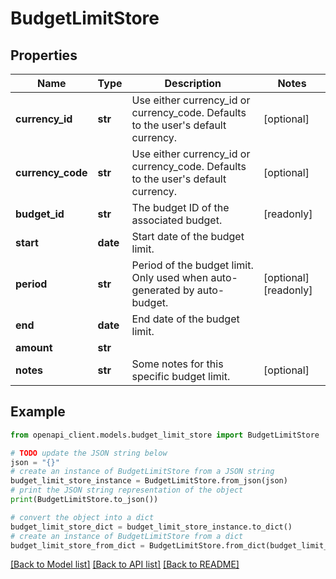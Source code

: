 # BudgetLimitStore


## Properties

Name | Type | Description | Notes
------------ | ------------- | ------------- | -------------
**currency_id** | **str** | Use either currency_id or currency_code. Defaults to the user&#39;s default currency. | [optional] 
**currency_code** | **str** | Use either currency_id or currency_code. Defaults to the user&#39;s default currency. | [optional] 
**budget_id** | **str** | The budget ID of the associated budget. | [readonly] 
**start** | **date** | Start date of the budget limit. | 
**period** | **str** | Period of the budget limit. Only used when auto-generated by auto-budget. | [optional] [readonly] 
**end** | **date** | End date of the budget limit. | 
**amount** | **str** |  | 
**notes** | **str** | Some notes for this specific budget limit. | [optional] 

## Example

```python
from openapi_client.models.budget_limit_store import BudgetLimitStore

# TODO update the JSON string below
json = "{}"
# create an instance of BudgetLimitStore from a JSON string
budget_limit_store_instance = BudgetLimitStore.from_json(json)
# print the JSON string representation of the object
print(BudgetLimitStore.to_json())

# convert the object into a dict
budget_limit_store_dict = budget_limit_store_instance.to_dict()
# create an instance of BudgetLimitStore from a dict
budget_limit_store_from_dict = BudgetLimitStore.from_dict(budget_limit_store_dict)
```
[[Back to Model list]](../README.md#documentation-for-models) [[Back to API list]](../README.md#documentation-for-api-endpoints) [[Back to README]](../README.md)


